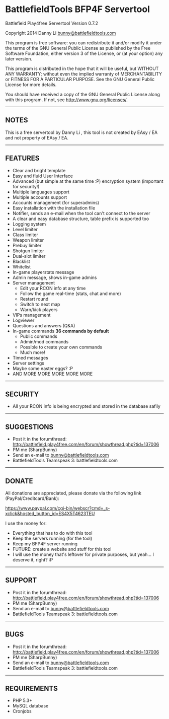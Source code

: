 BattlefieldTools BFP4F Servertool
================

Battlefield Play4free Servertool
Version 0.7.2

Copyright 2014 Danny Li <SharpBunny> <bunny@battlefieldtools.com>

This program is free software: you can redistribute it and/or modify
it under the terms of the GNU General Public License as published by
the Free Software Foundation, either version 3 of the License, or
(at your option) any later version.

This program is distributed in the hope that it will be useful,
but WITHOUT ANY WARRANTY; without even the implied warranty of
MERCHANTABILITY or FITNESS FOR A PARTICULAR PURPOSE.  See the
GNU General Public License for more details.

You should have received a copy of the GNU General Public License
along with this program.  If not, see <http://www.gnu.org/licenses/>. 

- - - - 

NOTES
--------
This is a free servertool by Danny Li <SharpBunny>, this tool is not created by EAsy / EA and not property of EAsy / EA.

- - - - 

FEATURES
--------
* Clear and bright template
* Easy and fluid User Interface
* Advanced (but simple at the same time :P) encryption system (important for security!)
* Multiple languages support
* Multiple accounts support
* Accounts management (for superadmins)
* Easy installation with the installation file
* Notifier, sends an e-mail when the tool can't connect to the server
* A clear and easy database structure, table prefix is supported too
* Logging system
* Level limiter
* Class limiter
* Weapon limiter
* Prebuy limiter
* Shotgun limiter
* Dual-slot limiter
* Blacklist
* Whitelist
* In-game playerstats message
* Admin message, shows in-game admins
* Server management
	* Edit your RCON info at any time
	* Follow the game real-time (stats, chat and more)
	* Restart round
	* Switch to next map
	* Warn/kick players
* VIPs management
* Logviewer
* Questions and answers (Q&A)
* In-game commands **36 commands by default**
	* Public commands
	* Admin/mod commands
	* Possible to create your own commands
	* Much more!
* Timed messages
* Server settings
* Maybe some easter eggs? :P
* AND MORE MORE MORE MORE MORE

- - - - 

SECURITY
--------
* All your RCON info is being encrypted and stored in the database safily

- - - - 

SUGGESTIONS
--------
* Post it in the forumthread: http://battlefield.play4free.com/en/forum/showthread.php?tid=137006
* PM me (SharpBunny)
* Send an e-mail to bunny@battlefieldtools.com
* BattlefieldTools Teamspeak 3: battlefieldtools.com

- - - - 

DONATE
--------
All donations are appreciated, please donate via the following link (PayPal/Creditcard/Bank):

https://www.paypal.com/cgi-bin/webscr?cmd=_s-xclick&hosted_button_id=ES4X5T4623TEU

I use the money for:
* Everything that has to do with this tool
* Keep the servers running (for the tool)
* Keep my BFP4F server running
* FUTURE: create a website and stuff for this tool
* I will use the money that's leftover for private purposes, but yeah... I deserve it, right? :P

- - - - 

SUPPORT
--------
* Post it in the forumthread: http://battlefield.play4free.com/en/forum/showthread.php?tid=137006
* PM me (SharpBunny)
* Send an e-mail to bunny@battlefieldtools.com
* BattlefieldTools Teamspeak 3: battlefieldtools.com

- - - - 

BUGS
--------
* Post it in the forumthread: http://battlefield.play4free.com/en/forum/showthread.php?tid=137006
* PM me (SharpBunny)
* Send an e-mail to bunny@battlefieldtools.com
* BattlefieldTools Teamspeak 3: battlefieldtools.com

- - - - 

REQUIREMENTS
--------
* PHP 5.3+
* MySQL database
* Cronjobs